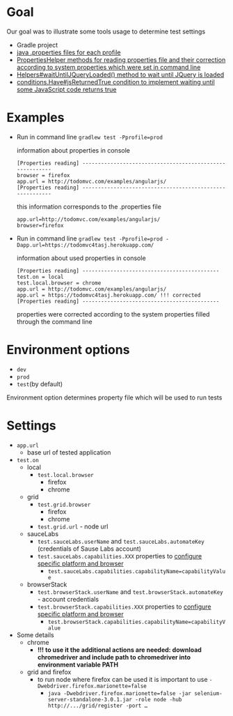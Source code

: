 # Goal
Our goal was to illustrate some tools usage to determine test settings
* Gradle project
* [java .properties files for each  profile](/java/properties/profiles-and-java-properties-gradle-demo/src/main/resources)
* [PropertiesHelper methods for reading properties file and their correction according to system properties which were set in command line](/java/properties/profiles-and-java-properties-gradle-demo/src/main/java/com/automician/javaproperties/core/PropertiesHelper.java)
* [Helpers#waitUntilJQueryLoaded() method to wait until JQuery is loaded](/java/properties/profiles-and-java-properties-gradle-demo/src/main/java/com/automician/javaproperties/core/Helper.java)
* [conditions.Have#jsReturnedTrue condition to implement waiting until some JavaScript code returns true](/java/properties/profiles-and-java-properties-gradle-demo/src/main/java/com/automician/javaproperties/core/conditions/Have.java)

# Examples
* Run in command line ```gradlew test -Pprofile=prod```
    
    information about properties in console 
    ```
    [Properties reading] ---------------------------------------------------------
    browser = firefox
    app.url = http://todomvc.com/examples/angularjs/
    [Properties reading] ---------------------------------------------------------
    ```
    
    this information corresponds to the .properties file
    ```
    app.url=http://todomvc.com/examples/angularjs/
    browser=firefox
    ```

* Run in command line ```gradlew test -Pprofile=prod -Dapp.url=https://todomvc4tasj.herokuapp.com/```

    information about used properties in console 
    ```
    [Properties reading] --------------------------------------------
    test.on = local
    test.local.browser = chrome
    app.url = http://todomvc.com/examples/angularjs/
    app.url = https://todomvc4tasj.herokuapp.com/ !!! corrected
    [Properties reading] --------------------------------------------
    ```
  
    properties were corrected according to the system properties filled through the command line
    
# Environment options
* `dev` 
* `prod`
* `test`(by default)

Environment option determines property file which will be used to run tests

# Settings
* `app.url`
    * base url of tested application
* `test.on`
    * local
         * `test.local.browser`
             * firefox
             * chrome             
    * grid
         * `test.grid.browser`
             * firefox
             * chrome
         * `test.grid.url` - node url               
    * sauceLabs
         * `test.sauceLabs.userName` and `test.sauceLabs.automateKey` (credentials of Sause Labs account)
         * `test.sauceLabs.capabilities.XXX` properties to [configure specific platform and browser](https://wiki.saucelabs.com/display/DOCS/Platform+Configurator#/)
             * `test.sauceLabs.capabilities.capabilityName=capabilityValue`
    * browserStack
         * `test.browserStack.userName` and `test.browserStack.automateKey` - account credentials
         * `test.browserStack.capabilities.XXX` properties to [configure specific platform and browser](https://www.browserstack.com/automate/java#configure-capabilities)
             * `test.browserStack.capabilities.capabilityName=capabilityValue`
* Some details
    * chrome
         * __!!! to use it the additional actions are needed: download chromedriver and include path to chromedriver into environment variable PATH__
    * grid and firefox
         * to run node where firefox can be used it is important to use  `-Dwebdriver.firefox.marionette=false`
             * `java -Dwebdriver.firefox.marionette=false -jar selenium-server-standalone-3.0.1.jar -role node -hub http://.../grid/register -port …`     
